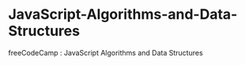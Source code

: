 # JavaScript-Algorithms-and-Data-Structures
freeCodeCamp : JavaScript Algorithms and Data Structures

